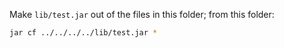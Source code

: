 Make `lib/test.jar` out of the files in this folder; from this folder:

```bash
jar cf ../../../../lib/test.jar *
```
